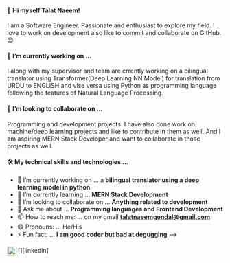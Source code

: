 #### 👋 Hi myself **Talat Naeem**!
I am a Software Engineer. Passionate and enthusiast to explore my field. I love to work on development also like to commit and collaborate on GitHub. 😊

#### 🔭 **I’m currently working on** ...
I along with my supervisor and team are crrently working on a bilingual translator using Transformer(Deep Learning NN Model) for translation from URDU to ENGLISH and vise versa using Python as programming language following the features of Natural Language Processing.

#### 👯 **I’m looking to collaborate on** ...
Programming and development projects. I have also done work on machine/deep learning projects and like to contribute in them as well. And I am aspiring MERN Stack Developer and want to collaborate in those projects as well.

#### 🛠️ **My technical skills and technologies** ...

- 🔭 I’m currently working on ... a **bilingual translator using a deep learning model in python**
- 🌱 I’m currently learning ... **MERN Stack Development**
- 👯 I’m looking to collaborate on ... **Anything related to development**
- 💬 Ask me about ... **Programming languages and Frontend Development**
- 📫 How to reach me: ... on my gmail **talatnaeemgondal@gmail.com**
- 😄 Pronouns: ... He/His
- ⚡ Fun fact: ... **I am good coder but bad at degugging**
-->


[<img align="left" alt="codeSTACKr | LinkedIn" width="22px" src="https://seeklogo.com/images/L/linkedin-new-2020-logo-E14A5D55ED-seeklogo.com.png" />][linkedin]

